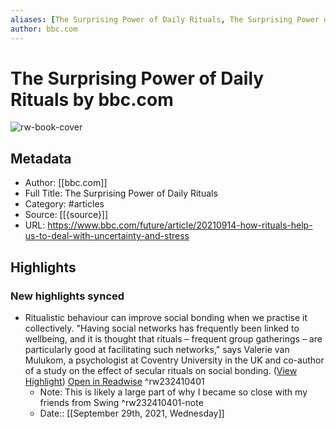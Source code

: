 ```yaml
---
aliases: [The Surprising Power of Daily Rituals, The Surprising Power of Daily Rituals]
author: bbc.com
---
```

# The Surprising Power of Daily Rituals by bbc.com

![rw-book-cover](https://readwise-assets.s3.amazonaws.com/static/images/article3.5c705a01b476.png)

## Metadata
- Author: [[bbc.com]]
- Full Title: The Surprising Power of Daily Rituals
- Category: #articles
- Source: [[{source}]]
- URL: https://www.bbc.com/future/article/20210914-how-rituals-help-us-to-deal-with-uncertainty-and-stress

## Highlights
### New highlights synced
- Ritualistic behaviour can improve social bonding when we practise it collectively. "Having social networks has frequently been linked to wellbeing, and it is thought that rituals – frequent group gatherings – are particularly good at facilitating such networks," says Valerie van Mulukom, a psychologist at Coventry University in the UK and co-author of a study on the effect of secular rituals on social bonding. ([View Highlight](https://instapaper.com/read/1448123306/17591290)) [Open in Readwise](https://readwise.io/open/232410401) ^rw232410401
    - Note: This is likely a large part of why I became so close with my friends from Swing ^rw232410401-note
    - Date:: [[September 29th, 2021, Wednesday]]
